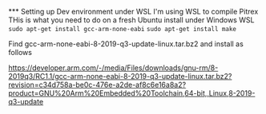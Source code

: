 *** Setting up Dev environment under WSL
I'm using WSL to compile Pitrex
THis is what you need to do on a fresh Ubuntu install under Windows WSL
```sudo apt-get install gcc-arm-none-eabi```
```sudo apt-get install make```

Find gcc-arm-none-eabi-8-2019-q3-update-linux.tar.bz2
and install as follows


https://developer.arm.com/-/media/Files/downloads/gnu-rm/8-2019q3/RC1.1/gcc-arm-none-eabi-8-2019-q3-update-linux.tar.bz2?revision=c34d758a-be0c-476e-a2de-af8c6e16a8a2?product=GNU%20Arm%20Embedded%20Toolchain,64-bit,,Linux,8-2019-q3-update
